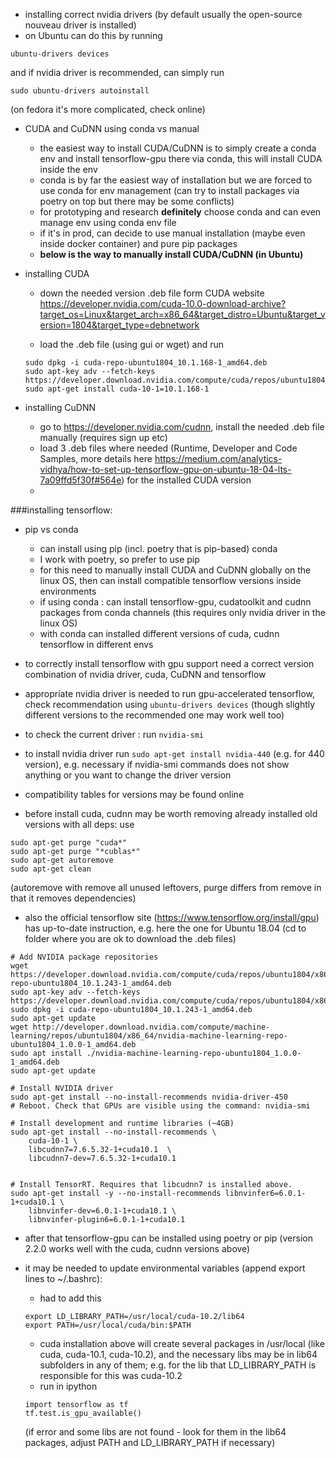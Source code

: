* installing correct nvidia drivers (by default usually the open-source nouveau driver is installed)
* on Ubuntu can do this by running 
```
ubuntu-drivers devices
```
and if nvidia driver is recommended, can simply run
```
sudo ubuntu-drivers autoinstall
```
(on fedora it's more complicated, check online)

* CUDA and CuDNN using conda vs manual
	- the easiest way to install CUDA/CuDNN is to simply create a conda env and install tensorflow-gpu there via conda,
	this will install CUDA inside the env
	- conda is by far the easiest way of installation but we are forced to use conda for env management (can try to install packages
	via poetry on top but there may be some conflicts)
	- for prototyping and research **definitely** choose conda and can even manage env using conda env file
	- if it's in prod, can decide to use manual installation (maybe even inside docker container) and pure pip packages
	- **below is the way to manually install CUDA/CuDNN (in Ubuntu)**
	



* installing CUDA
	- down the needed version .deb file form CUDA website https://developer.nvidia.com/cuda-10.0-download-archive?target_os=Linux&target_arch=x86_64&target_distro=Ubuntu&target_version=1804&target_type=debnetwork

	- load the .deb file (using gui or wget) and run
	```
	sudo dpkg -i cuda-repo-ubuntu1804_10.1.168-1_amd64.deb
	sudo apt-key adv --fetch-keys https://developer.download.nvidia.com/compute/cuda/repos/ubuntu1804/x86_64/7fa2af80.pub
	sudo apt-get install cuda-10-1=10.1.168-1
	```

* installing CuDNN
	- go to https://developer.nvidia.com/cudnn, install the needed .deb file manually (requires sign up etc)
	- load 3 .deb files where needed (Runtime, Developer and Code Samples, more details here https://medium.com/analytics-vidhya/how-to-set-up-tensorflow-gpu-on-ubuntu-18-04-lts-7a09ffd5f30f#564e)
	for the installed CUDA version
	- 

###installing tensorflow:

* pip vs conda
	- can install using pip (incl. poetry that is pip-based) conda
	- I work with poetry, so prefer to use pip
	- for this need to manually install CUDA and CuDNN globally on the linux OS, 
	then can install compatible tensorflow versions inside environments
	- if using conda : can install tensorflow-gpu, cudatoolkit and cudnn packages from conda 
	channels (this requires only nvidia driver in the linux OS)
	- with conda can installed different versions of cuda, cudnn tensorflow in different envs


* to correctly install tensorflow with gpu support need a correct version combination of nvidia driver, 
cuda, CuDNN and tensorflow

* appropriate nvidia driver is needed to run gpu-accelerated tensorflow, check recommendation using 
```ubuntu-drivers devices``` (though slightly different versions to the recommended one may work well too)

* to check the current driver : run ```nvidia-smi```

* to install nvidia driver run ```sudo apt-get install nvidia-440``` (e.g. for 440 version), e.g. necessary 
if nvidia-smi commands does not show anything or you want to change the driver version


* compatibility tables for versions may be found online 

* before install cuda, cudnn may be worth removing already installed old versions with all deps: use
```
sudo apt-get purge "cuda*"
sudo apt-get purge "*cublas*"
sudo apt-get autoremove
sudo apt-get clean
```
(autoremove with remove all unused leftovers, purge differs from remove in that it removes dependencies)



* also the official tensorflow site (https://www.tensorflow.org/install/gpu) has up-to-date instruction, e.g. here the one for Ubuntu 18.04
(cd to folder where you are ok to download the .deb files)
```
# Add NVIDIA package repositories
wget https://developer.download.nvidia.com/compute/cuda/repos/ubuntu1804/x86_64/cuda-repo-ubuntu1804_10.1.243-1_amd64.deb
sudo apt-key adv --fetch-keys https://developer.download.nvidia.com/compute/cuda/repos/ubuntu1804/x86_64/7fa2af80.pub
sudo dpkg -i cuda-repo-ubuntu1804_10.1.243-1_amd64.deb
sudo apt-get update
wget http://developer.download.nvidia.com/compute/machine-learning/repos/ubuntu1804/x86_64/nvidia-machine-learning-repo-ubuntu1804_1.0.0-1_amd64.deb
sudo apt install ./nvidia-machine-learning-repo-ubuntu1804_1.0.0-1_amd64.deb
sudo apt-get update

# Install NVIDIA driver
sudo apt-get install --no-install-recommends nvidia-driver-450
# Reboot. Check that GPUs are visible using the command: nvidia-smi

# Install development and runtime libraries (~4GB)
sudo apt-get install --no-install-recommends \
    cuda-10-1 \
    libcudnn7=7.6.5.32-1+cuda10.1  \
    libcudnn7-dev=7.6.5.32-1+cuda10.1


# Install TensorRT. Requires that libcudnn7 is installed above.
sudo apt-get install -y --no-install-recommends libnvinfer6=6.0.1-1+cuda10.1 \
    libnvinfer-dev=6.0.1-1+cuda10.1 \
    libnvinfer-plugin6=6.0.1-1+cuda10.1
```

* after that tensorflow-gpu can be installed using poetry or pip (version 2.2.0 works well with the cuda, cudnn versions above)

* it may be needed to update environmental variables (append export lines to ~/.bashrc):

	- had to add this 
	```
	export LD_LIBRARY_PATH=/usr/local/cuda-10.2/lib64
	export PATH=/usr/local/cuda/bin:$PATH
	```
	- cuda installation above will create several packages in /usr/local (like cuda, cuda-10.1, cuda-10.2), 
	and the necessary libs may be in lib64 subfolders in any of them;
	e.g. for the lib that LD_LIBRARY_PATH is responsible for this was cuda-10.2
	- run in ipython 
	```
	import tensorflow as tf
	tf.test.is_gpu_available()
	```
	(if error and some libs are not found - look for them in the lib64 packages, adjust PATH and LD_LIBRARY_PATH if 
	necessary)
